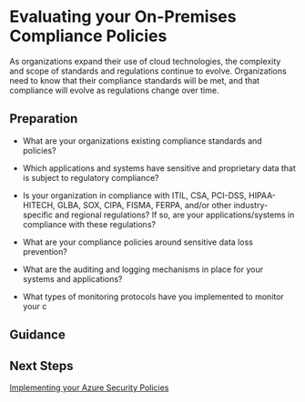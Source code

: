 
# Evaluating your On-Premises Compliance Policies

As organizations expand their use of cloud technologies, the complexity and scope of standards and regulations continue to evolve. Organizations need to know that their compliance standards will be met, and that compliance will evolve as regulations change over time. 


 

## Preparation 


 

- What are your organizations existing compliance standards and policies? 


- Which applications and systems have sensitive and proprietary data that is subject to regulatory compliance? 


- Is your organization in compliance with ITIL, CSA, PCI-DSS, HIPAA-HITECH, GLBA, SOX, CIPA, FISMA, FERPA, and/or other industry-specific and regional regulations? If so, are your applications/systems in compliance with these regulations? 


- What are your compliance policies around sensitive data loss prevention? 


- What are the auditing and logging mechanisms in place for your systems and applications? 


- What types of monitoring protocols have you implemented to monitor your c 



## Guidance 


## Next Steps
[Implementing your Azure Security Policies](https://github.com/nmcgregor/Azure-Security/blob/master/2.0-Implementing-your-Azure-Security-Policies.md)
